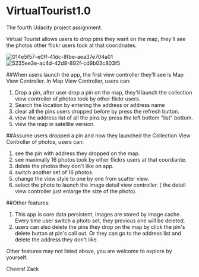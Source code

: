 # VirtualTourist1.0
The fourth Udacity project assignment.

Virtual Tourist allows users to drop pins they want on the map, they'll see the photos other flickr users took at that cooridnates.

![014e5f57-e0ff-41dc-8fbe-aea37e704a01](https://cloud.githubusercontent.com/assets/16344019/17908573/fdebc2a4-694e-11e6-8cce-1ae0880be483.png)
![5235ee3e-ac4d-42d8-892f-cd9b03c803f5](https://cloud.githubusercontent.com/assets/16344019/17908575/fee63946-694e-11e6-8d1f-926961a990f6.png)


##When users launch the app, the first view controller they'll see is Map View Controller. In Map View Controller, users can:

1. Drop a pin, after user drop a pin on the map, they'll launch the collection view controller of photos took by other flickr users.
2. Search the location by entering the address or address name
3. clear all the pins users dropped before by press the refresh button.
4. view the address list of all the pins by press the left bottom "list" bottom.
5. view the map in satellite version.

##Assume users dropped a pin and now they launched the Collection View Controller of photos, users can:

1. see the pin with address they dropped on the map.
2. see maximally 16 photos took by other flickrs users at that coordiante.
3. delete the photos they don't like on app.
4. switch another set of 16 photos.
5. change the view style to one by one from scatter view.
6. select the photo to launch the image detail view controller. ( the detail view controller just enlarge the size of the photo).

##Other features:

1. This app is core data persistent, images are stored by image cache. Every time user switch a photo set, they previous one will be deleted.
2. users can also delete the pins they drop on the map by click the pin's delete button at pin's call out. Or they can go to the address list and delete the address they don't like.



Other features may not listed above, you are welcome to explore by yourself.


Cheers!
Zack

